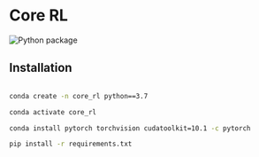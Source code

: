 # Core RL

![Python package](https://github.com/djbyrne/core_rl/workflows/Python%20package/badge.svg?branch=master)


## Installation

````bash

conda create -n core_rl python==3.7

conda activate core_rl

conda install pytorch torchvision cudatoolkit=10.1 -c pytorch

pip install -r requirements.txt

````